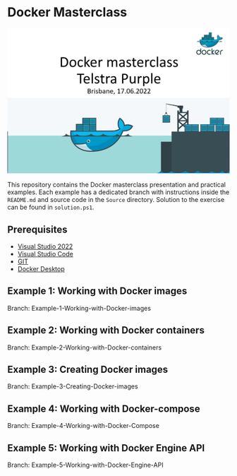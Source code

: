 # Docker Masterclass

![docker masterclass](cover.png "Docker masterclass")

This repository contains the Docker masterclass presentation and practical examples. Each example has a dedicated branch with instructions inside the `README.md` and source code in the `Source` directory. Solution to the exercise can be found in `solution.ps1`.

## Prerequisites

-   [Visual Studio 2022](https://visualstudio.microsoft.com/vs/)
-   [Visual Studio Code](https://code.visualstudio.com/)
-   [GIT](https://git-scm.com/)
-   [Docker Desktop](https://www.docker.com/products/docker-desktop/)

## Example 1: Working with Docker images

Branch: Example-1-Working-with-Docker-images

## Example 2: Working with Docker containers

Branch: Example-2-Working-with-Docker-containers

## Example 3: Creating Docker images

Branch: Example-3-Creating-Docker-images

## Example 4: Working with Docker-compose

Branch: Example-4-Working-with-Docker-Compose

## Example 5: Working with Docker Engine API

Branch: Example-5-Working-with-Docker-Engine-API
